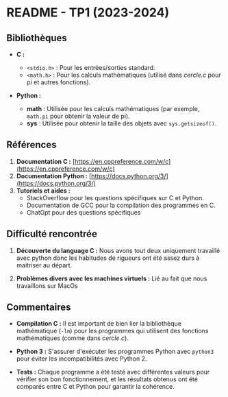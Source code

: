 # README - TP1 (2023-2024)

## Bibliothèques

- **C :**
  - `<stdio.h>` : Pour les entrées/sorties standard.
  - `<math.h>` : Pour les calculs mathématiques (utilisé dans *cercle.c* pour pi et autres fonctions).
  
- **Python :**
  - **math** : Utilisée pour les calculs mathématiques (par exemple, `math.pi` pour obtenir la valeur de pi).
  - **sys** : Utilisée pour obtenir la taille des objets avec `sys.getsizeof()`.

## Références

1. **Documentation C :** [https://en.cppreference.com/w/c](https://en.cppreference.com/w/c)
2. **Documentation Python :** [https://docs.python.org/3/](https://docs.python.org/3/)
3. **Tutoriels et aides :**
   - StackOverflow pour les questions spécifiques sur C et Python.
   - Documentation de GCC pour la compilation des programmes en C.
   - ChatGpt pour des questions spécifiques

## Difficulté rencontrée

1. **Découverte du language C :** Nous avons tout deux uniquement travaillé avec python donc les habitudes de rigueurs ont été assez durs à maitriser au départ.
   
2. **Problèmes divers avec les machines virtuels :** Lié au fait que nous travaillons sur MacOs

## Commentaires

- **Compilation C :** Il est important de bien lier la bibliothèque mathématique (`-lm`) pour les programmes qui utilisent des fonctions mathématiques (comme dans *cercle.c*).
  
- **Python 3 :** S'assurer d'exécuter les programmes Python avec `python3` pour éviter les incompatibilités avec Python 2.

- **Tests :** Chaque programme a été testé avec différentes valeurs pour vérifier son bon fonctionnement, et les résultats obtenus ont été comparés entre C et Python pour garantir la cohérence.
